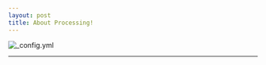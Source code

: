```yaml
---
layout: post
title: About Processing!
---
```


![_config.yml](http://wenboliu.net/images/processinglarge.png)

___
